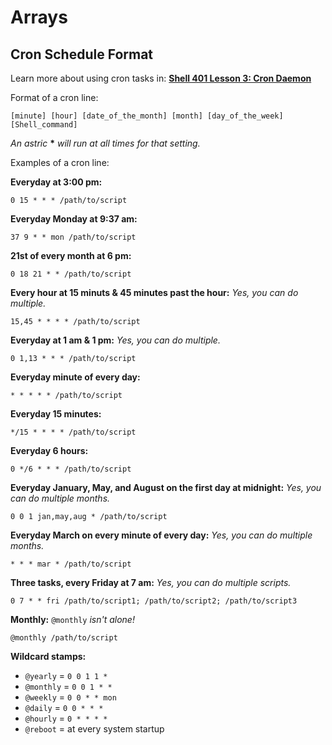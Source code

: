 # Arrays

## Cron Schedule Format

Learn more about using cron tasks in: **[Shell 401 Lesson 3: Cron Daemon](https://github.com/inkVerb/vip/blob/master/401-shell/Lesson-03.md)**

Format of a cron line:

`[minute] [hour] [date_of_the_month] [month] [day_of_the_week] [Shell_command]`

*An astric* **\*** *will run at all times for that setting.*

Examples of a cron line:

**Everyday at 3:00 pm:**
```shell
0 15 * * * /path/to/script
```

**Everyday Monday at 9:37 am:**
```shell
37 9 * * mon /path/to/script
```

**21st of every month at 6 pm:**
```shell
0 18 21 * * /path/to/script
```

**Every hour at 15 minuts & 45 minutes past the hour:** *Yes, you can do multiple.*
```shell
15,45 * * * * /path/to/script
```

**Everyday at 1 am & 1 pm:** *Yes, you can do multiple.*
```shell
0 1,13 * * * /path/to/script
```

**Everyday minute of every day:**
```shell
* * * * * /path/to/script
```

**Everyday 15 minutes:**
```shell
*/15 * * * * /path/to/script
```

**Everyday 6 hours:**
```shell
0 */6 * * * /path/to/script
```

**Everyday January, May, and August on the first day at midnight:** *Yes, you can do multiple months.*
```shell
0 0 1 jan,may,aug * /path/to/script
```

**Everyday March on every minute of every day:** *Yes, you can do multiple months.*
```shell
* * * mar * /path/to/script
```

**Three tasks, every Friday at 7 am:** *Yes, you can do multiple scripts.*
```shell
0 7 * * fri /path/to/script1; /path/to/script2; /path/to/script3
```

**Monthly:** `@monthly` *isn't alone!*
```shell
@monthly /path/to/script
```

**Wildcard stamps:**
- `@yearly` = `0 0 1 1 *`
- `@monthly` = `0 0 1 * *`
- `@weekly` = `0 0 * * mon`
- `@daily` = `0 0 * * *`
- `@hourly` = `0 * * * *`
- `@reboot` = at every system startup

